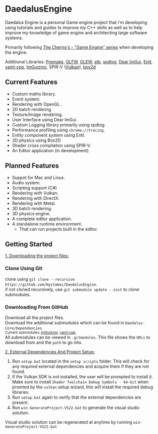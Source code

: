 # DaedalusEngine
Daedalus Engine is a personal Game engine project that i'm developing using tutorials and guides to improve my C++ skills as well as to help improve my knowledge of game engine and architecting large software systems.  

Primarily following [The Cherno's - "Game Engine" series](https://www.youtube.com/playlist?list=PLlrATfBNZ98dC-V-N3m0Go4deliWHPFwT) when developing the engine.  

Additional Libraries: [Premake](https://github.com/premake/premake-core), [GLFW](https://www.glfw.org), [GLEW](https://glew.sourceforge.net), [stb](https://github.com/nothings/stb), [spdlog](https://github.com/gabime/spdlog), [Dear ImGui](https://github.com/ocornut/imgui), [Entt](https://github.com/skypjack/entt), [yaml-cpp](https://github.com/jbeder/yaml-cpp), [ImGuizmo](https://github.com/CedricGuillemet/ImGuizmo), SPIR-V ([Vulkan](https://www.vulkan.org)), [box2d](https://github.com/erincatto/box2d)  

## Current Features
* Custom maths library.  
* Event system.  
* Rendering with OpenGL .  
* 2D batch rendering.  
* Texture/Image rendering.  
* User Interface using Dear ImGui.  
* Custom Logging library primarily using spdlog.  
* Performance profiling using `chrome://tracing`.  
* Entity component system using Entt.  
* 2D physics using Box2D
* Shader cross compilation using SPIR-V.  
* An Editor application (in development).  

## Planned Features
* Suppot for Mac and Linux.  
* Audio system.  
* Scripting support (C#)
* Rendering with Vulkan.  
* Rendering with DirectX.  
* Rendering with Metal.  
* 3D batch rendering.  
* 3D physics engine.  
* A complete editor application.  
* A standalone runtime environment.  
    * That can run projects built in the editor.  

## Getting Started
<ins>1. Downloading the project files:</ins>

### Clone Using Git
clone using `git clone --recursive https://github.com/Hystabec/DaedalusEngine`.  
if not cloned recursively, use `git submodule update --init` to clone submodules.  

### Downloading From GitHub
Download all the project files.  
Download the additional submodules which can be found in `Daedalus-Core/Dependencies`.  
    <sub>Current submodules: [ImGuizmo](https://github.com/Hystabec/ImGuizmo/tree/2310acda820d7383d4c4884b7945ada92cd16a47), [yaml-cpp](https://github.com/Hystabec/yaml-cpp/tree/4ea8b0cc00ebe7cc2ce2bae18b84cf0f9767e8a2).</sub>  
All submodules can be viewed in `.gitmodules`. This file shows the `URLs` to download from and the `path` to go into.  

<ins>2. External Dependencies And Project Setup:</ins>
1. Run `setup.bat` located in the `setup scripts` folder. This will check for any required external dependencies and acquire them if they are not found.  
2. If the Vulkan SDK is not installed, the user will be prompted to install it. Make sure to install `Shader Toolchain Debug Symbols - 64-bit` when promted by the `vulkan` setup wizard, this will install the required debug libraries.  
3. Run `setup.bat` again to verify that the external dependencies are present.  
4. Run `win-GenerateProject-VS22.bat` to generate the visual studio solution.  

Visual studio solution can be regenerated at anytime by running `win-GenerateProject-VS22.bat`
